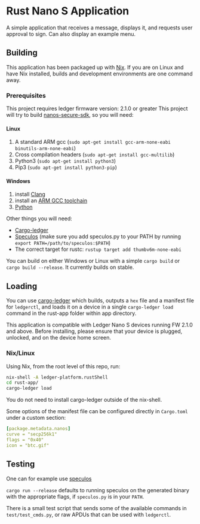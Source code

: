 # Rust Nano S Application

A simple application that receives a message, displays it, and requests user approval to sign. Can also display an example menu.

## Building

This application has been packaged up with [Nix](https://nixos.org/).
If you are on Linux and have Nix installed, builds and development environments are one command away.

### Prerequisites

This project requires ledger firmware version: 2.1.0 or greater
This project will try to build [nanos-secure-sdk](https://github.com/LedgerHQ/nanos-secure-sdk), so you will need:

#### Linux

1. A standard ARM gcc (`sudo apt-get install gcc-arm-none-eabi binutils-arm-none-eabi`)
2. Cross compilation headers (`sudo apt-get install gcc-multilib`)
2. Python3 (`sudo apt-get install python3`)
3. Pip3 (`sudo apt-get install python3-pip`)

#### Windows

1. install [Clang](http://releases.llvm.org/download.html)
2. install an [ARM GCC toolchain](https://developer.arm.com/tools-and-software/open-source-software/developer-tools/gnu-toolchain/gnu-rm/downloads)
3. [Python](https://www.python.org/)


Other things you will need:
- [Cargo-ledger](https://github.com/LedgerHQ/cargo-ledger.git)
- [Speculos](https://github.com/LedgerHQ/speculos) (make sure you add speculos.py to your PATH by running `export PATH=/path/to/speculos:$PATH`)
- The correct target for rustc: `rustup target add thumbv6m-none-eabi`

You can build on either Windows or Linux with a simple `cargo build` or `cargo build --release`.
It currently builds on stable.

## Loading

You can use [cargo-ledger](https://github.com/LedgerHQ/cargo-ledger.git) which builds, outputs a `hex` file and a manifest file for `ledgerctl`, and loads it on a device in a single `cargo-ledger load` command in the rust-app folder within app directory.

This application is compatible with Ledger Nano S devices running FW 2.1.0 and above. Before installing, please ensure that your device is plugged, unlocked, and on the device home screen. 

### Nix/Linux

Using Nix, from the root level of this repo, run:
```bash
nix-shell -A ledger-platform.rustShell
cd rust-app/
cargo-ledger load
````
You do not need to install cargo-ledger outside of the nix-shell.

Some options of the manifest file can be configured directly in `Cargo.toml` under a custom section:

```yaml
[package.metadata.nanos]
curve = "secp256k1"
flags = "0x40"
icon = "btc.gif"
```

## Testing

One can for example use [speculos](https://github.com/LedgerHQ/speculos)

`cargo run --release` defaults to running speculos on the generated binary with the appropriate flags, if `speculos.py` is in your `PATH`.

There is a small test script that sends some of the available commands in `test/test_cmds.py`, or raw APDUs that can be used with `ledgerctl`.
